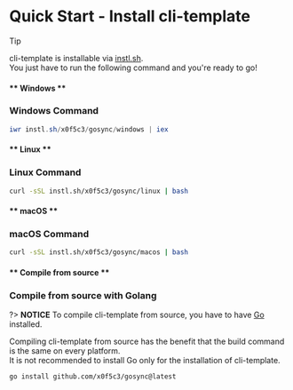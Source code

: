 # Quick Start - Install cli-template

> [!TIP]
> cli-template is installable via [instl.sh](https://instl.sh).\
> You just have to run the following command and you're ready to go!

<!-- tabs:start -->

#### ** Windows **

### Windows Command

```powershell
iwr instl.sh/x0f5c3/gosync/windows | iex
```

#### ** Linux **

### Linux Command

```bash
curl -sSL instl.sh/x0f5c3/gosync/linux | bash
```

#### ** macOS **

### macOS Command

```bash
curl -sSL instl.sh/x0f5c3/gosync/macos | bash
```

#### ** Compile from source **

### Compile from source with Golang

?> **NOTICE**
To compile cli-template from source, you have to have [Go](https://golang.org/) installed.

Compiling cli-template from source has the benefit that the build command is the same on every platform.\
It is not recommended to install Go only for the installation of cli-template.

```command
go install github.com/x0f5c3/gosync@latest
```

<!-- tabs:end -->
